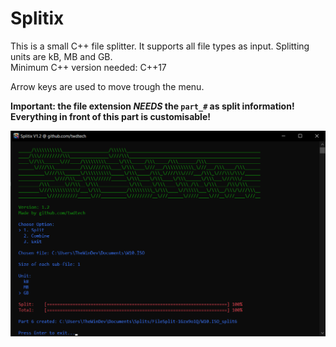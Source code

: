 # Splitix

This is a small C++ file splitter. It supports all file types as input. Splitting units are kB, MB and GB.  
Minimum C++ version needed: C++17

Arrow keys are used to move trough the menu.

**Important: the file extension ___NEEDS___ the `part_#` as split information! Everything in front of this part is customisable!**

![Splitix Image](https://github.com/twdtech/twdtech/blob/main/imgs/SplitixV12.png)
